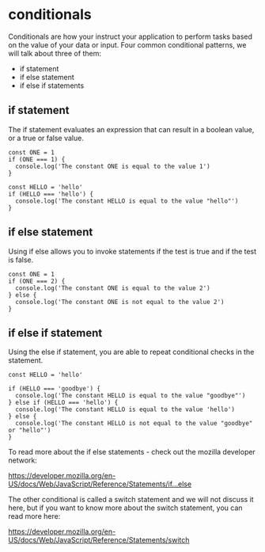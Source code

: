 # conditionals

Conditionals are how your instruct your application to perform tasks based on
the value of your data or input. Four common conditional patterns, we will talk
about three of them:

* if statement
* if else statement
* if else if statements

## if statement

The if statement evaluates an expression that can result in a boolean value, or a
true or false value.

```
const ONE = 1
if (ONE === 1) {
  console.log('The constant ONE is equal to the value 1')
}
```

```
const HELLO = 'hello'
if (HELLO === 'hello') {
  console.log('The constant HELLO is equal to the value "hello"')
}
```

## if else statement

Using if else allows you to invoke statements if the test is true and if the test is false.

```
const ONE = 1
if (ONE === 2) {
  console.log('The constant ONE is equal to the value 2')
} else {
  console.log('The constant ONE is not equal to the value 2')
}
```

## if else if statement

Using the else if statement, you are able to repeat conditional checks in the statement.

```
const HELLO = 'hello'

if (HELLO === 'goodbye') {
  console.log('The constant HELLO is equal to the value "goodbye"')
} else if (HELLO === 'hello') {
  console.log('The constant HELLO is equal to the value 'hello')
} else {
  console.log('The constant HELLO is not equal to the value "goodbye" or "hello"')
}
```

To read more about the if else statements - check out the mozilla developer network:

https://developer.mozilla.org/en-US/docs/Web/JavaScript/Reference/Statements/if...else


The other conditional is called a switch statement and we will not discuss it here,
but if you want to know more about the switch statement, you can read more here:

https://developer.mozilla.org/en-US/docs/Web/JavaScript/Reference/Statements/switch
